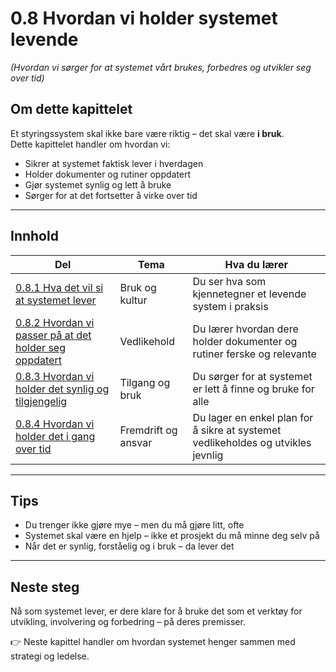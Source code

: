 # 0.8 Hvordan vi holder systemet levende  
*(Hvordan vi sørger for at systemet vårt brukes, forbedres og utvikler seg over tid)*

## Om dette kapittelet

Et styringssystem skal ikke bare være riktig – det skal være **i bruk**.  
Dette kapittelet handler om hvordan vi:
- Sikrer at systemet faktisk lever i hverdagen
- Holder dokumenter og rutiner oppdatert
- Gjør systemet synlig og lett å bruke
- Sørger for at det fortsetter å virke over tid

---

## Innhold

| Del | Tema | Hva du lærer |
|-----|------|---------------|
| [0.8.1 Hva det vil si at systemet lever](0.8.1%20Hva%20det%20vil%20si%20at%20systemet%20lever.md) | Bruk og kultur | Du ser hva som kjennetegner et levende system i praksis |
| [0.8.2 Hvordan vi passer på at det holder seg oppdatert](0.8.2%20Hvordan%20vi%20passer%20p%C3%A5%20at%20det%20holder%20seg%20oppdatert.md) | Vedlikehold | Du lærer hvordan dere holder dokumenter og rutiner ferske og relevante |
| [0.8.3 Hvordan vi holder det synlig og tilgjengelig](0.8.3%20Hvordan%20vi%20holder%20det%20synlig%20og%20tilgjengelig.md) | Tilgang og bruk | Du sørger for at systemet er lett å finne og bruke for alle |
| [0.8.4 Hvordan vi holder det i gang over tid](0.8.4%20Hvordan%20vi%20holder%20det%20i%20gang%20over%20tid.md) | Fremdrift og ansvar | Du lager en enkel plan for å sikre at systemet vedlikeholdes og utvikles jevnlig |

---

## Tips

- Du trenger ikke gjøre mye – men du må gjøre litt, ofte
- Systemet skal være en hjelp – ikke et prosjekt du må minne deg selv på
- Når det er synlig, forståelig og i bruk – da lever det

---

## Neste steg

Nå som systemet lever, er dere klare for å bruke det som et verktøy for utvikling, involvering og forbedring – på deres premisser.

👉 Neste kapittel handler om hvordan systemet henger sammen med strategi og ledelse.
